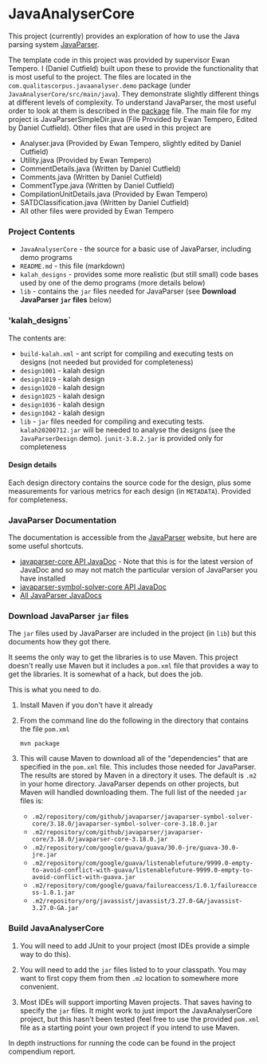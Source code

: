 # JavaAnalyserCore

This project (currently) provides an exploration of how to use the Java
parsing system [JavaParser](https://javaparser.org).

The template code in this project was provided by supervisor Ewan Tempero. I (Daniel Cutfield) built upon these to provide the functionality
that is most useful to the project. The files are located in the
`com.qualitascorpus.javaanalyser.demo` package (under
`JavaAnalyserCore/src/main/java`). They demonstrate slightly different things at different levels of complexity. 
To understand JavaParser, the most useful order to look at them is described in the [package](JavaAnalyserCore/src/main/java/com/qualitascorpus/javaanalyser/demo/package.html) file.
The main file for my project is JavaParserSimpleDir.java (File Provided by Ewan Tempero, Edited by Daniel Cutfield). 
Other files that are used in this project are
- Analyser.java (Provided by Ewan Tempero, slightly edited by Daniel Cutfield)
- Utility.java (Provided by Ewan Tempero)
- CommentDetails.java (Written by Daniel Cutfield)
- Comments.java (Written by Daniel Cutfield)
- CommentType.java (Written by Daniel Cutfield)
- CompilationUnitDetails.java (Provided by Ewan Tempero)
- SATDClassification.java (Written by Daniel Cutfield)
- All other files were provided by Ewan Tempero

### Project Contents

* `JavaAnalyserCore` - the source for a basic use of JavaParser, including demo programs
* `README.md` - this file (markdown)
* `kalah_designs` - provides some more realistic (but still small) code bases used by one of the demo programs (more details below)
* `lib` - contains the `jar` files needed for JavaParser (see **Download JavaParser `jar` files** below)

### 'kalah_designs`

The contents are:

* `build-kalah.xml` - ant script for compiling and executing tests on designs (not needed but provided for completeness)
* `design1001` - kalah design 
* `design1019` - kalah design 
* `design1020` - kalah design 
* `design1025` - kalah design 
* `design1036` - kalah design 
* `design1042` - kalah design 
* `lib` - `jar` files needed for compiling and executing tests. `kalah20200712.jar` will be needed to analyse the designs (see the `JavaParserDesign` demo). `junit-3.8.2.jar` is provided only for completeness

#### Design details

Each design directory contains the source code for the design, plus some measurements for various metrics for each design (in `METADATA`). Provided for completeness.

### JavaParser Documentation

The documentation is accessible from the [JavaParser](https://javaparser.org) website, but here are some useful shortcuts.

* [javaparser-core API JavaDoc](https://www.javadoc.io/doc/com.github.javaparser/javaparser-core/latest/index.html) - Note that this is for the latest version of JavaDoc and so may not match the particular version of JavaParser you have installed
* [javaparser-symbol-solver-core API JavaDoc](https://www.javadoc.io/doc/com.github.javaparser/javaparser-symbol-solver-core/latest/index.html)
* [All JavaParser JavaDocs](https://www.javadoc.io/doc/com.github.javaparser)

### Download JavaParser `jar` files

The `jar` files used by JavaParser are included in the project (in `lib`) but this documents how they got there.

It seems the only way to get the libraries is to use Maven. This project doesn't really use Maven but it includes a `pom.xml` file that provides a way to get the libraries. It is somewhat of a hack, but does the job.

This is what you need to do.

1. Install Maven if you don't have it already
1. From the command line do the following in the directory that contains the file `pom.xml`

    ```mvn package```

1. This will cause Maven to download all of the "dependencies" that are specified in the `pom.xml` file. This includes those needed for JavaParser. The results are stored by Maven in a directory it uses. The default is `.m2` in your home directory.
JavaParser depends on other projects, but Maven will handled downloading them. The full list of the needed `jar` files is:

    * `.m2/repository/com/github/javaparser/javaparser-symbol-solver-core/3.18.0/javaparser-symbol-solver-core-3.18.0.jar`
    * `.m2/repository/com/github/javaparser/javaparser-core/3.18.0/javaparser-core-3.18.0.jar`
    * `.m2/repository/com/google/guava/guava/30.0-jre/guava-30.0-jre.jar`
    * `.m2/repository/com/google/guava/listenablefuture/9999.0-empty-to-avoid-conflict-with-guava/listenablefuture-9999.0-empty-to-avoid-conflict-with-guava.jar`
    * `.m2/repository/com/google/guava/failureaccess/1.0.1/failureaccess-1.0.1.jar`
    * `.m2/repository/org/javassist/javassist/3.27.0-GA/javassist-3.27.0-GA.jar`


### Build JavaAnalyserCore

1. You will need to add JUnit to your project (most IDEs provide a simple way to do this).

1. You will need to add the `jar` files listed to to your classpath. You may want to first copy them from then `.m2` location to somewhere more convenient.

1. Most IDEs will support importing Maven projects. That saves having to specify the `jar` files. It might work to just import the JavaAnalyserCore project, but this hasn't been tested (feel free to use the provided `pom.xml` file as a starting point your own project if you intend to use Maven.

In depth instructions for running the code can be found in the project compendium report.